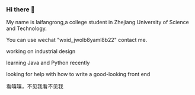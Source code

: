 ### Hi there 👋

My name is laifangrong,a college student in Zhejiang University of Science and Technology.

You can use wechat "wxid_jwolb8yaml8b22" contact me.

working on industrial design

learning Java and Python recently

looking for help with how to write a good-looking front end

看嘻嘻，不见我看不见我

<!--
**LinineTy/LinineTy** is a ✨ _special_ ✨ repository because its `README.md` (this file) appears on your GitHub profile.

Here are some ideas to get you started:

- 🔭 I’m currently working on ...
- 🌱 I’m currently learning ...
- 👯 I’m looking to collaborate on ...
- 🤔 I’m looking for help with ...
- 💬 Ask me about ...
- 📫 How to reach me: ...
- 😄 Pronouns: ...
- ⚡ Fun fact: ...
-->
